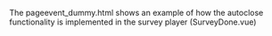 The pageevent_dummy.html shows an example of how the autoclose functionality is implemented in the survey player (SurveyDone.vue)
